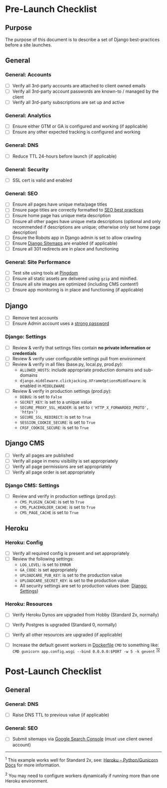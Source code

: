 # Pre-Launch Checklist

## Purpose

The purpose of this document is to describe a set of Django best-practices before a site launches.

## General

### General: Accounts

- [ ] Verify all 3rd-party accounts are attached to client owned emails
- [ ] Verify all 3rd-party account passwords are known-to / managed by the client
- [ ] Verify all 3rd-party subscriptions are set up and active

### General: Analytics

- [ ] Ensure either GTM or GA is configured and working (if applicable)
- [ ] Ensure any other expected tracking is configured and working

### General: DNS

- [ ] Reduce TTL 24-hours before launch (if applicable)

### General: Security

- [ ] SSL cert is valid and enabled

### General: SEO

- [ ] Ensure all pages have unique meta/page titles
- [ ] Ensure page titles are correctly formatted to [SEO best practices](https://moz.com/learn/seo/title-tag)
- [ ] Ensure home page has unique meta description
- [ ] Ensure all other pages have unique meta descriptions (optional and only recommended if descriptions are unique; otherwise only set home page description)
- [ ] Ensure the Robots app in Django admin is set to allow crawling
- [ ] Ensure [Django Sitemaps](http://bit.ly/django-sitemaps) are enabled (if applicable)
- [ ] Ensure all 301 redirects are in place and functioning

### General: Site Performance

- [ ] Test site using tools at [Pingdom](https://tools.pingdom.com/)
- [ ] Ensure all static assets are delivered using `gzip` and minified.
- [ ] Ensure all site images are optimized (including CMS content!)
- [ ] Ensure app monitoring is in place and functioning (if applicable)

## Django

- [ ] Remove test accounts
- [ ] Ensure Admin account uses a [strong password](http://bit.ly/google-strong-passwords)

### Django: Settings

- [ ] Review & verify that settings files contain __no private information or credentials__
- [ ] Review & verify user configurable settings pull from environment
- [ ] Review & verify in all files (base.py, local.py, prod.py):
    - `ALLOWED_HOSTS`: include appropriate production domains and sub-domains
    - `django.middleware.clickjacking.XFrameOptionsMiddleware`: is enabled in `MIDDLEWARE`
- [ ] Review & verify in production settings (prod.py):
    - `DEBUG`: is set to `False`
    - `SECRET_KEY`: is set to a unique value
    - `SECURE_PROXY_SSL_HEADER`: is set to `('HTTP_X_FORWARDED_PROTO', 'https')`
    - `SECURE_SSL_REDIRECT`: is set to `True`
    - `SESSION_COOKIE_SECURE`: is set to `True`
    - `CRSF_COOKIE_SECURE`: is set to `True`

## Django CMS

- [ ] Verify all pages are published
- [ ] Verify all page in menu visibility is set appropriately
- [ ] Verify all page permissions are set appropriately
- [ ] Verify all page order is set appropriately

### Django CMS: Settings

- [ ] Review and verify in production settings (prod.py):
    - `CMS_PLUGIN_CACHE`: is set to `True`
    - `CMS_PLACEHOLDER_CACHE`: is set to `True`
    - `CMS_PAGE_CACHE` is set to `True`


## Heroku

### Heroku: Config

- [ ] Verify all required config is present and set appropriately
- [ ] Review the following settings:
    - `LOG_LEVEL`: is set to `ERROR`
    - `GA_CODE`: is set appropriately
    - `UPLOADCARE_PUB_KEY`: is set to the production value
    - `UPLOADCARE_SECRET_KEY`: is set to the production value
    - All security settings are set to production values (see: [Django: Settings](#django-settings))

### Heroku: Resources

- [ ] Verify Heroku Dynos are upgraded from Hobby (Standard 2x, normally)
- [ ] Verify Postgres is upgraded (Standard 0, normally)
- [ ] Verify all other resources are upgraded (if applicable)
- [ ] Increase the default gevent workers in [Dockerfile](./Dockerfile) `CMD` to something like: `CMD gunicorn app.config.wsgi --bind 0.0.0.0:$PORT -w 5 -k gevent` <sup>[1](#footnote-1)</sup><sup>[2](#footnote-2)</sup>



# Post-Launch Checklist

## General

### General: DNS

- [ ] Raise DNS TTL to previous value (if applicable)

### General: SEO

- [ ] Submit sitemaps via [Google Search Console](https://search.google.com/search-console/about) (must use client owned account)

---
<sup id="footnote-1">1</sup> This example works well for Standard 2x, see: [Heroku – Python/Gunicorn Docs](http://bit.ly/heroku-gunicorn) for more information.

<sup id="footnote-2">2</sup> You may need to configure workers dynamically if running more than one Heroku environment.

